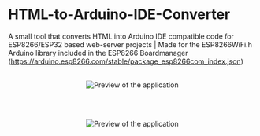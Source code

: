# HTML-to-Arduino-IDE-Converter
A small tool that converts HTML into Arduino IDE compatible code for ESP8266/ESP32 based web-server projects | Made for the ESP8266WiFi.h Arduino library included in the ESP8266 Boardmanager (https://arduino.esp8266.com/stable/package_esp8266com_index.json)
<br></br>
<p align="center"><img alt="Preview of the application" src="https://github.com/Wombat21Coding/HTML-to-Arduino-IDE-Converter/blob/c984c723705ab7694ef71d963e522ba1a5e3b441/windows_application_preview.PNG.PNG"></p>
<br></br>
<p align="center"><img alt="Preview of the application" src="https://github.com/Wombat21Coding/HTML-to-Arduino-IDE-Converter/blob/master/windows_application_preview_code.PNG.png"></p>
